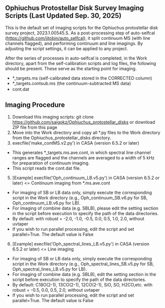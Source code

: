 ## Ophiuchus Protostellar Disk Survey Imaging Scripts  (Last Updated Sep. 30, 2025)
This is the default set of imaging scripts for the Ophiuchus protostellar disk survey project, 2023.1.00545.S.
As a post-processing step of auto-selfcal (https://github.com/jjtobin/auto_selfcal), it split continuum MS (with line channels flagged), and performing continuum and line imagings. By adjusting the script settings, it can be applied to any project.

After the series of processes in auto-selfcal is completed, in the Work directory, apart from the self-calibration scripts and log files, the following should be present. These serve as the starting point for imaging.
- *_targets.ms (self-calibrated data stored in the CORRECTED column)
- *_targets.contsub.ms (the continuum-subtracted MS data)
- cont.dat　

## Imaging Procedure
1. Download this imaging scripts: git clone https://github.com/saigokz/Ophiuchus_protostellar_disks    or download ZIP file from this page
2. Move into the Work directory and copy all *.py files to the Work directory from the Ophiuchus_protostellar_disks directory.
3. execfile('make_contMS.v2.py')  in CASA (version 6.5.2 or later)
- This generates *_targets.ms.ave.cont, in which spectral line channel ranges are flagged and the channels are averaged to a width of 5 kHz for preparation of continuum imaging.
- This script reads the cont.dat file.
5. [Example] execfile('Oph_continuum_LB.v5.py')  in CASA (version 6.5.2 or later) <= Continuum imaging from  *.ms.ave.cont
- For imaging of SB or LB data only, simply execute the corresponding script in the Work directory (e.g., Oph_continuum_SB.v6.py for SB, Oph_continuum_LB.v6.py for LB).
- For imaging of combine data (e.g. SBLB), please edit the setting section in the script before execution to specify the path of the data directories.
- By default: with robust = -2.0, -1.0, -0.5, 0.0, 0.5, 1.0, 2.0,  without uvtaper
- If you wish to run parallel processing, edit the script and set parallel=True. The default value is False
6. [Example] execfile('Oph_spectral_lines_LB.v5.py')  in CASA (version 6.5.2 or later) <= Line imaging
- For imaging of SB or LB data only, simply execute the corresponding script in the Work directory (e.g., Oph_spectral_lines_SB.v5.py for SB, Oph_spectral_lines_LB.v5.py for LB).
- For imaging of combine data (e.g. SBLB), edit the setting section in the script before execution to specify the path of the data directories.
- By default: C18O(2-1), 13CO(2-1), 12CO(2-1), SiO, SO, H2CO,etc. with robust = -0.5, 0.0, 0.5, 2.0, without uvtaper
- If you wish to run parallel processing, edit the script and set parallel=True. The default value is False


